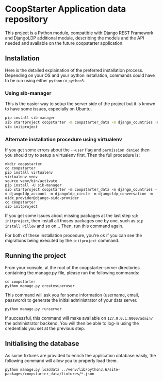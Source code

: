 # CoopStarter Application data repository

This project is a Python module, compatible with Django REST Framework and DjangoLDP additional module, describing the models and the API needed and available on the future coopstarter application.

## Installation

Here is the detailed explaination of the preferred installation process.
Depending on your OS and your python installation, commands could have to be run using either `python` or `python3`.

### Using sib-manager

This is the easier way to setup the server side of the project but it is known to have some issues, especially on Ubuntu.

```sh
pip install sib-manager
sib startproject coopstarter -m coopstarter_data -m django_countries -m djangoldp_account -m djangoldp_circle -m djangoldp_conversation -m oidc_provider@django-oidc-provider
sib initproject
```

### Alternate installation procedure using virtualenv

If you get some errors about the `--user` flag and `permission denied` then you should try to setup a virtualenv first.
Then the full procedure is:

```
mkdir coopstarter
cd coopstarter
pip install virtualenv
virtualenv venv
source venv/bin/activate
pip install -U sib-manager
sib startproject coopstarter -m coopstarter_data -m django_countries -m djangoldp_account -m djangoldp_circle -m djangoldp_conversation -m oidc_provider@django-oidc-provider
cd coopstarter
sib initproject
```

If you get some issues about missing packages at the last step `sib initproject`, then install all thoses packages one by one, such as `pip install Pillow` and so on... Then, run this command again.

For both of these installation procedure, you're ok if you can see the migrations being executed by the `initproject` command.

## Running the project

From your console, at the root of the coopstarter-server directories containing the manage.py file, please run the following commands:

```
cd coopstarter
python manage.py createsuperuser

```

This command will ask you for some information (username, email, password) to generate the initial administrator of your data server.

```
python manage.py runserver

```

If successful, this command will make available on `127.0.0.1:8000/admin/` the administrator backend. You will then be able to log-in using the credentials you set at the previous step.

## Initialising the database

As some fixtures are provided to enrich the application database easily, the following command will allow you to properly load them.

```
python manage.py loaddata ../venv/lib/python3.6/site-packages/coopstarter_data/fixtures/*.json
```
